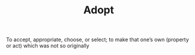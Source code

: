 ---
title: Adopt
letter: A
permalink: "/definitions/adopt.html"
body: To accept, appropriate, choose, or select; to make that one’s own (property
  or act) which was not so originally
published_at: '2018-07-07'
source: Black's Law Dictionary
layout: post
---